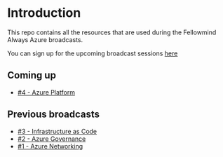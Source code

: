 # Introduction

This repo contains all the resources that are used during the Fellowmind Always Azure broadcasts.

You can sign up for the upcoming broadcast sessions [here](https://www.fellowmindcompany.com/da-dk/nyheder-og-events/always-azure/)

## Coming up

- [#4 - Azure Platform](./%234%20-%20Azure%20Platform/Links.md)

## Previous broadcasts

- [#3 - Infrastructure as Code](./%233%20-%20Infrastructure%20as%20Code/Links.md)
- [#2 - Azure Governance](./%232%20-%20Azure%20Governance/Links.md)
- [#1 - Azure Networking](./%231%20-%20Azure%20Networking/Links.md)
